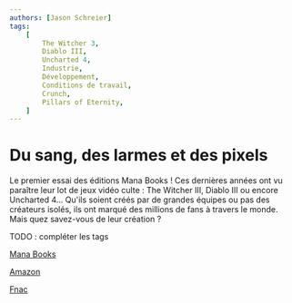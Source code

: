 ```yaml
---
authors: [Jason Schreier]
tags:
    [
        The Witcher 3,
        Diablo III,
        Uncharted 4,
        Industrie,
        Développement,
        Conditions de travail,
        Crunch,
        Pillars of Eternity,
    ]
---
```


# Du sang, des larmes et des pixels

Le premier essai des éditions Mana Books !
Ces dernières années ont vu paraître leur lot de jeux vidéo culte : The Witcher III, Diablo III ou encore Uncharted 4…
Qu'ils soient créés par de grandes équipes ou pas des créateurs isolés, ils ont marqué des millions de fans à travers le monde. Mais quez savez-vous de leur création ?

TODO : compléter les tags

[Mana Books](https://mana-books.com/news/mana-books-publie-son-premier-essai-du-sang-des-larmes-et-des-pixels)

[Amazon](https://www.amazon.fr/sang-larmes-pixels-Jason-Schreier/dp/B07BF46TQQ)

[Fnac](https://www.fr.fnac.ch/a11574115/JASON-SCHREIER-Du-sang-des-larmes-et-des-pixels)
